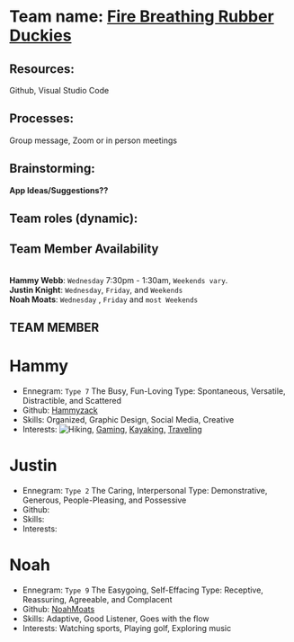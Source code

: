 # Team name: [Fire Breathing Rubber Duckies](https://images.app.goo.gl/oF2PzsmXxMRqzDZ76)

## Resources: 
Github, Visual Studio Code
## Processes:
Group message, Zoom or in person meetings
## Brainstorming:
**App Ideas/Suggestions??**
<br>

## Team roles (dynamic): 

## Team Member Availability
<br> **Hammy Webb**: `Wednesday` 7:30pm - 1:30am, `Weekends vary`.
<br> **Justin Knight**: `Wednesday`, `Friday`, and `Weekends`
<br> **Noah Moats**: `Wednesday` , `Friday` and `most Weekends`


## TEAM MEMBER
# Hammy
 * Ennegram: `Type 7` The Busy, Fun-Loving Type: Spontaneous, Versatile, Distractible, and Scattered
 * Github: [Hammyzack](https://github.com/Hammyzack)
 * Skills: Organized, Graphic Design, Social Media, Creative
 * Interests: ![Hiking](https://www.google.com/imgres?imgurl=https%3A%2F%2Fi0.wp.com%2Fimages-prod.healthline.com%2Fhlcmsresource%2Fimages%2Ftopic_centers%2F2019-8%2Fcouple-hiking-mountain-climbing-1296x728-header.jpg%3Fw%3D1155%26h%3D1528&imgrefurl=https%3A%2F%2Fwww.healthline.com%2Fhealth%2Ffitness%2Fhiking-training-strength&tbnid=lTgG-0p3TxKXpM&vet=1&docid=z-vnKsn7Btfm7M&w=1155&h=648&source=sh%2Fx%2Fim), [Gaming](https://images.app.goo.gl/NsS2FyxXpNYceZAi6), [Kayaking,](https://images.app.goo.gl/LZaP9LZngB8pjCP2A) [Traveling](https://images.app.goo.gl/jiFV6m56WuSrazx8A)


# Justin
 * Ennegram: `Type 2` The Caring, Interpersonal Type: Demonstrative, Generous, People-Pleasing, and Possessive
 * Github: 
 * Skills: 
 * Interests: 

# Noah
 * Ennegram: `Type 9` The Easygoing, Self-Effacing Type: Receptive, Reassuring, Agreeable, and Complacent
 * Github: [NoahMoats](https://gist.github.com/noahmoats)
 * Skills: Adaptive, Good Listener, Goes with the flow
 * Interests: Watching sports, Playing golf, Exploring music
